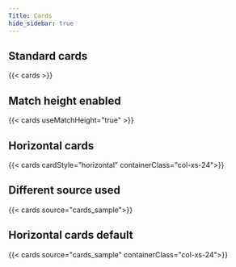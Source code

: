 ```yaml
---
Title: Cards
hide_sidebar: true
---
```


## Standard cards
{{< cards >}}

## Match height enabled
{{< cards useMatchHeight="true" >}}

## Horizontal cards
{{< cards cardStyle="horizontal" containerClass="col-xs-24">}}

## Different source used
{{< cards source="cards_sample">}}

## Horizontal cards default
{{< cards source="cards_sample" containerClass="col-xs-24">}}